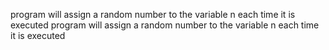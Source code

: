 program will assign a random number to the variable n each time it is executed
program will assign a random number to the variable n each time it is executed
